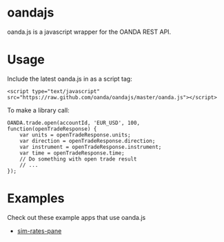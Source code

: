 oandajs
=======

oanda.js is a javascript wrapper for the OANDA REST API. 

Usage
=====

Include the latest oanda.js in as a script tag:

    <script type="text/javascript" src="https://raw.github.com/oanda/oandajs/master/oanda.js"></script>
    
To make a library call:

    OANDA.trade.open(accountId, 'EUR_USD', 100, function(openTradeResponse) {
        var units = openTradeResponse.units;
        var direction = openTradeResponse.direction;
        var instrument = openTradeResponse.instrument;
        var time = openTradeResponse.time;
        // Do something with open trade result
        // ...
    });

Examples
======
Check out these example apps that use oanda.js
* [sim-rates-pane](https://github.com/oanda/simple-rates-panel)

